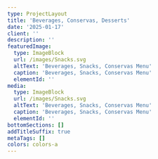 ```yaml
---
type: ProjectLayout
title: 'Beverages, Conservas, Desserts'
date: '2025-01-17'
client: ''
description: ''
featuredImage:
  type: ImageBlock
  url: /images/Snacks.svg
  altText: 'Beverages, Snacks, Conservas Menu'
  caption: 'Beverages, Snacks, Conservas Menu'
  elementId: ''
media:
  type: ImageBlock
  url: /images/Snacks.svg
  altText: 'Beverages, Snacks, Conservas Menu'
  caption: 'Beverages, Snacks, Conservas Menu'
  elementId: ''
bottomSections: []
addTitleSuffix: true
metaTags: []
colors: colors-a
---
```

